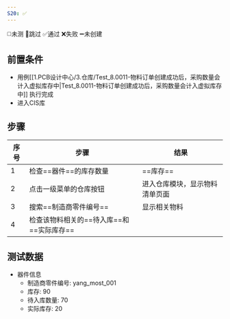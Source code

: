 ```yaml
---
S20: ✅
---
```

◻️未测    🚫跳过     ✅通过    ❌失败     ➖未创建

## 前置条件

- 用例[[1.PCB设计中心/3.仓库/Test_8.0011-物料订单创建成功后，采购数量会计入虚拟库存中|Test_8.0011-物料订单创建成功后，采购数量会计入虚拟库存中]] 执行完成
- 进入CIS库

## 步骤

| 序号  | 步骤                       | 结果                 |
| --- | ------------------------ | ------------------ |
| 1   | 检查==器件==的库存数量            | ==库存==             |
| 2   | 点击一级菜单的仓库按钮              | 进入仓库模块，显示物料清单页面    |
| 3   | 搜索==制造商零件编号==            | 显示相关物料             |
| 4   | 检查该物料相关的==待入库==和==实际库存== |                    |

## 测试数据

- 器件信息
	- 制造商零件编号: yang_most_001
	- 库存: 90
	- 待入库数量: 70
	- 实际库存: 20
